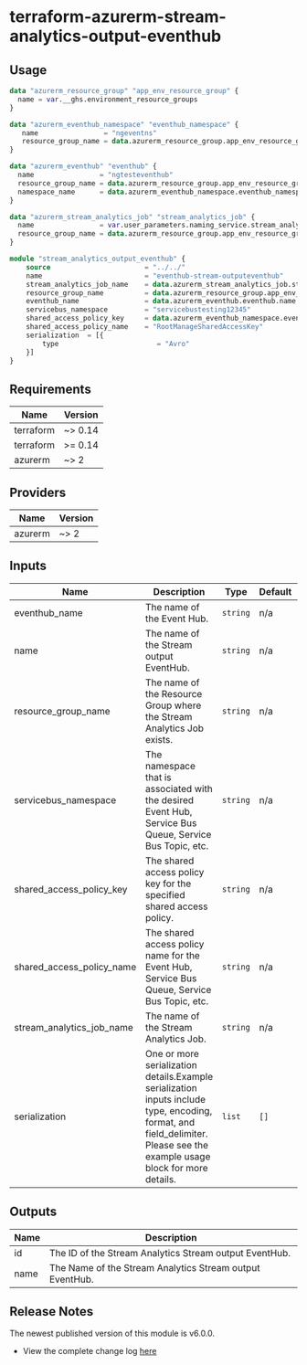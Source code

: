# terraform-azurerm-stream-analytics-output-eventhub

## Usage
``` terraform
data "azurerm_resource_group" "app_env_resource_group" {
  name = var.__ghs.environment_resource_groups
}

data "azurerm_eventhub_namespace" "eventhub_namespace" {
   name                = "ngeventns"
   resource_group_name = data.azurerm_resource_group.app_env_resource_group.name
}

data "azurerm_eventhub" "eventhub" {
  name                = "ngtesteventhub"
  resource_group_name = data.azurerm_resource_group.app_env_resource_group.name
  namespace_name      = data.azurerm_eventhub_namespace.eventhub_namespace.name
}

data "azurerm_stream_analytics_job" "stream_analytics_job" {
  name                = var.user_parameters.naming_service.stream_analytics_job.k01
  resource_group_name = data.azurerm_resource_group.app_env_resource_group.name
}

module "stream_analytics_output_eventhub" {
    source                       = "../../"
    name                         = "eventhub-stream-outputeventhub"
    stream_analytics_job_name    = data.azurerm_stream_analytics_job.stream_analytics_job.name
    resource_group_name          = data.azurerm_resource_group.app_env_resource_group.name
    eventhub_name                = data.azurerm_eventhub.eventhub.name
    servicebus_namespace         = "servicebustesting12345"
    shared_access_policy_key     = data.azurerm_eventhub_namespace.eventhub_namespace.default_primary_key
    shared_access_policy_name    = "RootManageSharedAccessKey"
    serialization  = [{
        type                        = "Avro"
    }]
}

```

## Requirements

| Name | Version |
|------|---------|
| terraform | ~> 0.14 |
| terraform | >= 0.14 |
| azurerm | ~> 2 |

## Providers

| Name | Version |
|------|---------|
| azurerm | ~> 2 |

## Inputs

| Name | Description | Type | Default | Required |
|------|-------------|------|---------|:--------:|
| eventhub\_name | The name of the Event Hub. | `string` | n/a | yes |
| name | The name of the Stream output EventHub. | `string` | n/a | yes |
| resource\_group\_name | The name of the Resource Group where the Stream Analytics Job exists. | `string` | n/a | yes |
| servicebus\_namespace | The namespace that is associated with the desired Event Hub, Service Bus Queue, Service Bus Topic, etc. | `string` | n/a | yes |
| shared\_access\_policy\_key | The shared access policy key for the specified shared access policy. | `string` | n/a | yes |
| shared\_access\_policy\_name | The shared access policy name for the Event Hub, Service Bus Queue, Service Bus Topic, etc. | `string` | n/a | yes |
| stream\_analytics\_job\_name | The name of the Stream Analytics Job. | `string` | n/a | yes |
| serialization | One or more serialization details.Example serialization inputs include type, encoding, format, and field\_delimiter. Please see the example usage block for more details. | `list` | `[]` | no |

## Outputs

| Name | Description |
|------|-------------|
| id | The ID of the Stream Analytics Stream output EventHub. |
| name | The Name of the Stream Analytics Stream output EventHub. |

## Release Notes

The newest published version of this module is v6.0.0.

- View the complete change log [here](./changelog.md)
